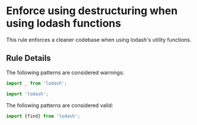 # Enforce using destructuring when using lodash functions

This rule enforces a cleaner codebase when using lodash's utility functions.

## Rule Details

The following patterns are considered warnings:

```js
import _ from 'lodash';
```

```js
import 'lodash';
```

The following patterns are considered valid:

```js
import {find} from 'lodash';
```
